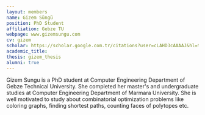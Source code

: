 ```yaml
---
layout: members
name: Gizem Süngü
position: PhD Student
affiliation: Gebze TU
webpage: www.gizemsungu.com
cv: gizem
scholar: https://scholar.google.com.tr/citations?user=cLAHD3cAAAAJ&hl=tr
academic_title:
thesis: gizem_thesis
alumni: true
---
```


Gizem Sungu is a PhD student at Computer Engineering Department of Gebze Technical University.
She completed her master's and undergraduate studies at Computer Engineering Department of Marmara University.
She is well motivated to study about combinatorial optimization problems like coloring graphs, finding shortest paths, counting faces of polytopes etc.
